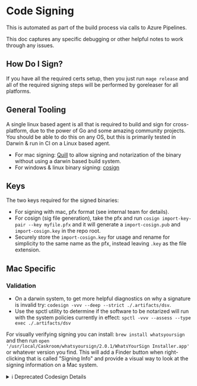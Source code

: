 # Code Signing

This is automated as part of the build process via calls to Azure Pipelines.

This doc captures any specific debugging or other helpful notes to work through any issues.

## How Do I Sign?

If you have all the required certs setup, then you just run `mage release` and all of the required signing steps will be performed by goreleaser for all platforms.

## General Tooling

A single linux based agent is all that is required to build and sign for cross-platform, due to the power of Go and some amazing community projects.
You should be able to do this on any OS, but this is primarily tested in Darwin & run in CI on a Linux based agent.

- For mac signing: [Quill](https://github.com/anchore/quill) to allow signing and notarization of the binary without using a darwin based build system.
- For windows & linux binary signing: [cosign](https://github.com/sigstore/cosign)

## Keys

The two keys required for the signed binaries:

- For signing with mac, pfx format (see internal team for details).
- For cosign (sig file generation), take the pfx and run `cosign import-key-pair --key myfile.pfx` and it will generate a `import-cosign.pub` and `import-cosign.key` in the repo root.
- Securely store the `import-cosign.key` for usage and rename for simplicity to the same name as the pfx, instead leaving `.key` as the file extension.

## Mac Specific

### Validation

- On a darwin system, to get more helpful diagnostics on why a signature is invalid try: `codesign -vvv --deep --strict ./.artifacts/dsv`.
- Use the spctl utility to determine if the software to be notarized will run with the system policies currently in effect: `spctl -vvv --assess --type exec ./.artifacts/dsv`

For visually verifying signing you can install: `brew install whatsyoursign` and then run `open '/usr/local/Caskroom/whatsyoursign/2.0.1/WhatsYourSign Installer.app'` or whatever version you find.
This will add a Finder button when right-clicking that is called "Signing Info" and provide a visual way to look at the signing information on a Mac system.

<details closed>
<!-- trunk-ignore(markdownlint/MD033) -->
<summary>ℹ️ Deprecated Codesign Details</summary>

## Deprecated Codesign Details

The following notes are more specific to working with Apple certificate signing.

The following certs from Apple are required to sign correctly.
To do this automatically on a Darwin based system just run `mage certs:init`.

If the dates are incorrect, update this to the latest from this page [Apple Public Certificates](https://www.apple.com/certificateauthority/) in `magefile/certs` to add it to the download and install list.

## Type of Cert

To sign a mac binary correctly, quill can be used, which is included in the this repo and CI tooling.
It also runs as part of the `mage release:all` task.

- Apple Developer ID Cert. Secured with SS Vault.

### Mac Resource Links

| Topic | Description |
| [Troubleshooting Common Issues][common-issues] | Working through notarization issues |

### Mac Error Notes

- `CSSMERR_TP_NOT_TRUSTED` build error (and sometimes but less common, is it's Archive 'Share' or 'Submit' manifestation) is
  the result of mistakenly modifying Trust Settings on one of your iOS Development-related certificates. [stack overflow answer][stack-error-help].
  [Apple support answer][apple-support-error-help] also provides more help.

[common-issues]: https://developer.apple.com/documentation/security/notarizing_macos_software_before_distribution/resolving_common_notarization_issues#3087735
[stack-error-help]: https://stackoverflow.com/a/8766966/68698
[apple-support-error-help]: https://developer.apple.com/library/archive/technotes/tn2250/_index.html#//apple_ref/doc/uid/DTS40009933-CH1-TNTAG19

</details>
